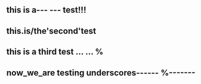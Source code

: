 ## this is a--- --- test!!!

## this.is/the'second'test

## this is a third test ... ... %

## now_we_are testing underscores------ %-------
